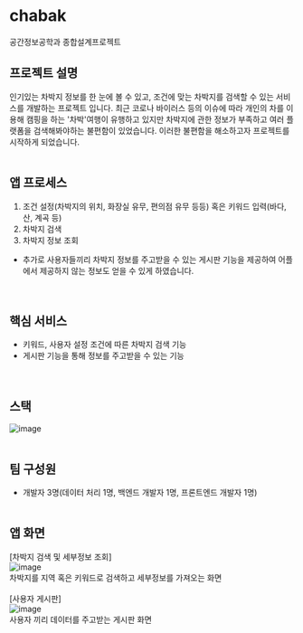 # chabak
공간정보공학과 종합설계프로젝트


## 프로젝트 설명
인기있는 차박지 정보를 한 눈에 볼 수 있고, 조건에 맞는 차박지를 검색할 수 있는 서비스를 개발하는 프로젝트 입니다. 최근 코로나 바이러스 등의 이슈에 따라 개인의
차를 이용해 캠핑을 하는 '차박'여행이 유행하고 있지만 차박지에 관한 정보가 부족하고 여러 플랫폼을 검색해봐야하는 불편함이 있었습니다. 이러한 불편함을 해소하고자 
프로젝트를 시작하게 되었습니다.<br><br>

## 앱 프로세스
 1. 조건 설정(차박지의 위치, 화장실 유무, 편의점 유무 등등) 혹은 키워드 입력(바다, 산, 계곡 등)
 2. 차박지 검색
 3. 차박지 정보 조회 
 + 추가로 사용자들끼리 차박지 정보를 주고받을 수 있는 게시판 기능을 제공하여 어플에서 제공하지 않는 정보도 얻을 수 있게 하였습니다.
 <br><br><br>
 
 ## 핵심 서비스
 - 키워드, 사용자 설정 조건에 따른 차박지 검색 기능
 - 게시판 기능을 통해 정보를 주고받을 수 있는 기능
 <br><br><br>

## 스택
![image](https://user-images.githubusercontent.com/48756287/130074458-8ce2f1f2-3816-466b-906d-ba2b98eb6082.png)<br><br>

 
 ## 팀 구성원
 - 개발자 3명(데이터 처리 1명, 백엔드 개발자 1명, 프론트엔드 개발자 1명)
 <br><br>
 
 ## 앱 화면
 [차박지 검색 및 세부정보 조회]<br>
 ![image](https://user-images.githubusercontent.com/48756287/130067629-9849f282-f931-4fc2-8405-17f07daa7ecd.png)<br>
 차박지를 지역 혹은 키워드로 검색하고 세부정보를 가져오는 화면<br><br>
 [사용자 게시판]<br>
 ![image](https://user-images.githubusercontent.com/48756287/130067912-4eb4306c-d8b1-4f0c-8f74-c03f41c665d1.png)<br>
 사용자 끼리 데이터를 주고받는 게시판 화면
